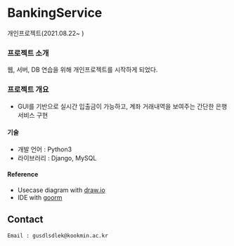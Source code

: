 # BankingService
개인프로젝트(2021.08.22~ )
<br>
### 프로젝트 소개
웹, 서버, DB 연습을 위해 개인프로젝트를 시작하게 되었다.  

### 프로젝트 개요 
- GUI를 기반으로 실시간 입출금이 가능하고, 계좌 거래내역을 보여주는 간단한 은행 서비스 구현 

#### 기술
- 개발 언어 : Python3
- 라이브러리 : Django, MySQL

#### Reference
- Usecase diagram with [draw.io](draw.io)
- IDE with [goorm](ide.goorm.io)

## Contact
``` Email : gusdlsdlek@kookmin.ac.kr ```

